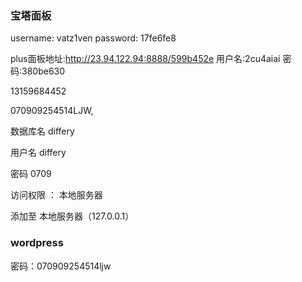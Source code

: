 ### 宝塔面板

username: vatz1ven
password: 17fe6fe8

plus面板地址:http://23.94.122.94:8888/599b452e
用户名:2cu4aiai
密码:380be630

13159684452

070909254514LJW,

数据库名 differy

用户名 differy

密码 0709

访问权限 ： 本地服务器

添加至 本地服务器（127.0.0.1）

### wordpress

密码：070909254514ljw

